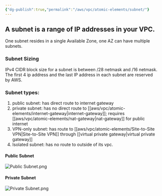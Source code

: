 ```yaml
---
{"dg-publish":true,"permalink":"/aws/vpc/atomic-elements/subnet/"}
---
```


## A subnet is a range of IP addresses in your VPC.

One subnet resides in a single Available Zone, one AZ can have multiple subnets.

### Subnet Sizing

IPv4 CIDR block size for a subnet is between /28 netmask and /16 netmask.
The first 4 ip address and the last IP address in each subnet are reserved by AWS.

### Subnet types:
1. public subnet: has direct route to internet gateway
2. private subnet: has no direct route to [[aws/vpc/atomic-elements/internet-gateway\|internet-gateway]]; requires [[aws/vpc/atomic-elements/nat-gateway\|nat-gateway]] for public internet
3. VPN-only subnet: has route to [[aws/vpc/atomic-elements/Site-to-Site VPN\|Site-to-Site VPN]] through [[virtual private gateway\|virtual private gateway]]
4. Isolated subnet: has no route to outside of its vpc.


#### **Public Subnet**


![Public Subnet.png](/img/user/aws/vpc/png/Public%20Subnet.png)
#### **Private Subnet**
![Private Subnet.png](/img/user/aws/vpc/png/Private%20Subnet.png)
